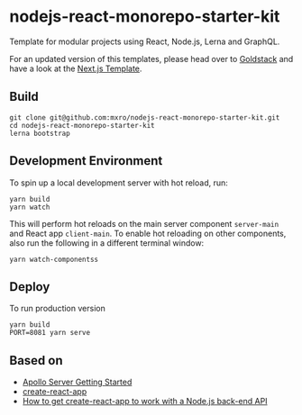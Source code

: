 # nodejs-react-monorepo-starter-kit

Template for modular projects using React, Node.js, Lerna and GraphQL.

For an updated version of this templates, please head over to [Goldstack](https://goldstack.party) and have a look at the [Next.js Template](https://goldstack.party/templates/nextjs).

## Build

```
git clone git@github.com:mxro/nodejs-react-monorepo-starter-kit.git
cd nodejs-react-monorepo-starter-kit
lerna bootstrap
```

## Development Environment

To spin up a local development server with hot reload, run:

```
yarn build
yarn watch
```

This will perform hot reloads on the main server component `server-main` and React app `client-main`. To enable hot reloading on other components, also run the following in a different terminal window:

```
yarn watch-componentss
```

## Deploy

To run production version

```
yarn build
PORT=8081 yarn serve
```

## Based on

- [Apollo Server Getting Started](https://www.apollographql.com/docs/apollo-server/getting-started.html)
- [create-react-app](https://github.com/facebook/create-react-app)
- [How to get create-react-app to work with a Node.js back-end API](https://medium.freecodecamp.org/how-to-make-create-react-app-work-with-a-node-backend-api-7c5c48acb1b0)

